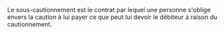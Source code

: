 Le sous-cautionnement est le contrat par lequel une personne s'oblige envers la caution à lui payer ce que peut lui devoir le débiteur à raison du cautionnement.
